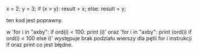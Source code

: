 x = 2; y = 3;
if (x > y):
    result = x;
else:
    result = y;

ten kod jest poprawny.


w 'for i in "axby": if ord(i) < 100: print (i)' oraz 'for i in "axby": print (ord(i) if ord(i) < 100 else i)' występuje brak podziału wierszy dla pętli for i instrukcji if oraz print co jest błędne.

